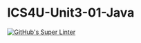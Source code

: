 # ICS4U-Unit3-01-Java
[![GitHub's Super Linter](https://github.com/cameron-teed/ICS4U-Unit3-01-Java/workflows/GitHub's%20Super%20Linter/badge.svg)](https://github.com/cameron-teed/ICS4U-Unit3-01-Java/actions)
